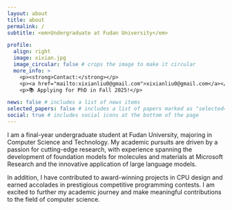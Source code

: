 ```yaml
---
layout: about
title: about
permalink: /
subtitle: <em>Undergraduate at Fudan University</em>

profile:
  align: right
  image: xixian.jpg
  image_circular: false # crops the image to make it circular
  more_info: >
    <p><strong>Contact:</strong></p>
    <p><a href="mailto:xixianliu0@gmail.com">xixianliu0@gmail.com</a></p>
    <p>📚 Applying for PhD in Fall 2025!</p>

news: false # includes a list of news items
selected_papers: false # includes a list of papers marked as "selected={true}"
social: true # includes social icons at the bottom of the page
---
```


I am a final-year undergraduate student at Fudan University, majoring in Computer Science and Technology. My academic pursuits are driven by a passion for cutting-edge research, with experience spanning the development of foundation models for molecules and materials at Microsoft Research and the innovative application of large language models.

In addition, I have contributed to award-winning projects in CPU design and earned accolades in prestigious competitive programming contests. I am excited to further my academic journey and make meaningful contributions to the field of computer science.